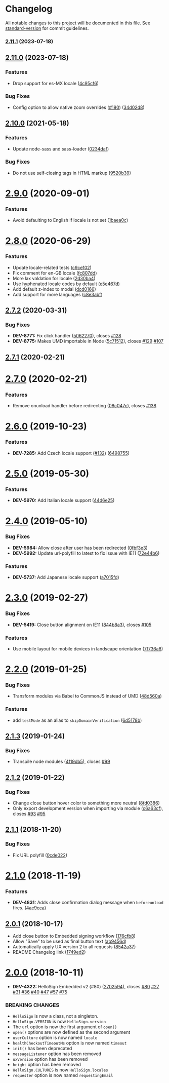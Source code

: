# Changelog

All notable changes to this project will be documented in this file. See [standard-version](https://github.com/conventional-changelog/standard-version) for commit guidelines.

### [2.11.1](https://github.com/hellosign/hellosign-embedded/compare/v2.11.0...v2.11.1) (2023-07-18)

## [2.11.0](https://github.com/hellosign/hellosign-embedded/compare/v2.10.0...v2.11.0) (2023-07-18)


### Features

* Drop support for es-MX locale ([4c95cf6](https://github.com/hellosign/hellosign-embedded/commit/4c95cf6bc937aacde7df222736d308e00f089d69))


### Bug Fixes

* Config option to allow native zoom overrides ([#180](https://github.com/hellosign/hellosign-embedded/issues/180)) ([34d02d8](https://github.com/hellosign/hellosign-embedded/commit/34d02d8a7b95aed4f06461683125490977f3bc3f))

## [2.10.0](https://github.com/hellosign/hellosign-embedded/compare/v2.9.0...v2.10.0) (2021-05-18)


### Features

* Update node-sass and sass-loader ([0234daf](https://github.com/hellosign/hellosign-embedded/commit/0234daf5d9a8654df0313ae95b42eb56220cff23))


### Bug Fixes

* Do not use self-closing tags in HTML markup ([9520b39](https://github.com/hellosign/hellosign-embedded/commit/9520b39f19fbe86c74d94fa3c331cee5a9cf064c))

# [2.9.0](https://github.com/hellosign/hellosign-embedded/compare/v2.8.0...v2.9.0) (2020-09-01)


### Features

* Avoid defaulting to English if locale is not set ([1baea0c](https://github.com/hellosign/hellosign-embedded/commit/1baea0c))



# [2.8.0](https://github.com/hellosign/hellosign-embedded/compare/v2.7.2...v2.8.0) (2020-06-29)


### Features

* Update locale-related tests ([c9ce102](https://github.com/hellosign/hellosign-embedded/commit/c9ce102))
* Fix comment for en-GB locale ([fc807dd](https://github.com/hellosign/hellosign-embedded/commit/fc807dd))
* More lax valdation for locale ([2d30ba4](https://github.com/hellosign/hellosign-embedded/commit/2d30ba4))
* Use hyphenated locale codes by default ([e5e467d](https://github.com/hellosign/hellosign-embedded/commit/e5e467d))
* Add default z-index to modal ([dcd0166](https://github.com/hellosign/hellosign-embedded/commit/dcd0166))
* Add support for more languages ([c8e3abf](https://github.com/hellosign/hellosign-embedded/commit/c8e3abf))



## [2.7.2](https://github.com/hellosign/hellosign-embedded/compare/v2.7.1...v2.7.2) (2020-03-31)


### Bug Fixes

* **DEV-8771:** Fix click handler ([5062270](https://github.com/hellosign/hellosign-embedded/commit/5062270)), closes [#128](https://github.com/hellosign/hellosign-embedded/issues/128)
* **DEV-8775:** Makes UMD importable in Node ([5c71512](https://github.com/hellosign/hellosign-embedded/commit/5c71512)), closes [#129](https://github.com/hellosign/hellosign-embedded/issues/129) [#107](https://github.com/hellosign/hellosign-embedded/issues/107)



## [2.7.1](https://github.com/hellosign/hellosign-embedded/compare/v2.7.0...v2.7.1) (2020-02-21)



# [2.7.0](https://github.com/hellosign/hellosign-embedded/compare/v2.6.0...v2.7.0) (2020-02-21)


### Features

* Remove onunload handler before redirecting ([08c047c](https://github.com/hellosign/hellosign-embedded/commit/08c047c)), closes [#138](https://github.com/hellosign/hellosign-embedded/issues/138)



# [2.6.0](https://github.com/hellosign/hellosign-embedded/compare/v2.5.0...v2.6.0) (2019-10-23)


### Features

* **DEV-7285:** Add Czech locale support ([#132](https://github.com/hellosign/hellosign-embedded/issues/132)) ([6498755](https://github.com/hellosign/hellosign-embedded/commit/6498755))



# [2.5.0](https://github.com/hellosign/hellosign-embedded/compare/v2.4.0...v2.5.0) (2019-05-30)


### Features

* **DEV-5970:** Add Italian locale support ([44d6e25](https://github.com/hellosign/hellosign-embedded/commit/44d6e25))



# [2.4.0](https://github.com/hellosign/hellosign-embedded/compare/v2.3.0...v2.4.0) (2019-05-10)


### Bug Fixes

* **DEV-5984:** Allow close after user has been redirected ([0fbf3e3](https://github.com/hellosign/hellosign-embedded/commit/0fbf3e3))
* **DEV-5992:** Update url-polyfill to latest to fix issue with IE11 ([72e44b6](https://github.com/hellosign/hellosign-embedded/commit/72e44b6))


### Features

* **DEV-5737:** Add Japanese locale support ([a7015fd](https://github.com/hellosign/hellosign-embedded/commit/a7015fd))



<a name="2.3.0"></a>
# [2.3.0](https://github.com/hellosign/hellosign-embedded/compare/v2.2.0...v2.3.0) (2019-02-27)


### Bug Fixes

* **DEV-5419:** Close button alignment on IE11 ([844b8a3](https://github.com/hellosign/hellosign-embedded/commit/844b8a3)), closes [#105](https://github.com/hellosign/hellosign-embedded/issues/105)


### Features

* Use mobile layout for mobile devices in landscape orientation ([7f736a8](https://github.com/hellosign/hellosign-embedded/commit/7f736a8))



<a name="2.2.0"></a>
# [2.2.0](https://github.com/hellosign/hellosign-embedded/compare/v2.1.3...v2.2.0) (2019-01-25)


### Bug Fixes

* Transform modules via Babel to CommonJS instead of UMD ([48d560a](https://github.com/hellosign/hellosign-embedded/commit/48d560a))


### Features

* add `testMode` as an alias to `skipDomainVerification` ([6d5178b](https://github.com/hellosign/hellosign-embedded/commit/6d5178b))



<a name="2.1.3"></a>
## [2.1.3](https://github.com/hellosign/hellosign-embedded/compare/v2.1.2...v2.1.3) (2019-01-24)


### Bug Fixes

* Transpile node modules ([4f19db5](https://github.com/hellosign/hellosign-embedded/commit/4f19db5)), closes [#99](https://github.com/hellosign/hellosign-embedded/issues/99)



<a name="2.1.2"></a>
## [2.1.2](https://github.com/hellosign/hellosign-embedded/compare/v2.0.1...v2.1.2) (2019-01-22)


### Bug Fixes

* Change close button hover color to something more neutral ([8fd0386](https://github.com/hellosign/hellosign-embedded/commit/8fd0386))
* Only export development version when importing via module ([c6a63cf](https://github.com/hellosign/hellosign-embedded/commit/c6a63cf)), closes [#93](https://github.com/hellosign/hellosign-embedded/issues/93) [#95](https://github.com/hellosign/hellosign-embedded/issues/95)


<a name="2.1.1"></a>
## [2.1.1](https://github.com/hellosign/hellosign-embedded/compare/v2.0.1...v2.1.1) (2018-11-20)


### Bug Fixes

* Fix URL polyfill ([0cde022](https://github.com/hellosign/hellosign-embedded/commit/0cde022))



<a name="2.1.0"></a>
# [2.1.0](https://github.com/hellosign/hellosign-embedded/compare/v2.0.1...v2.1.0) (2018-11-19)


### Features

* **DEV-4831:** Adds close confirmation dialog message when `beforeunload` fires. ([4ac9cca](https://github.com/hellosign/hellosign-embedded/commit/4ac9cca))



<a name="2.0.1"></a>
## [2.0.1](https://github.com/hellosign/hellosign-embedded/compare/v2.0.0...v2.0.1) (2018-10-17)

* Add close button to Embedded signing workflow ([176cfb8](https://github.com/hellosign/hellosign-embedded/commit/176cfb8))
* Allow "Save" to be used as final button text ([ab9456d](https://github.com/hellosign/hellosign-embedded/commit/ab9456d))
* Automatically apply UX version 2 to all requests ([8542a37](https://github.com/hellosign/hellosign-embedded/commit/8542a37))
* README Changelog link ([1749ed2](https://github.com/hellosign/hellosign-embedded/commit/1749ed2))


<a name="2.0.0"></a>
# [2.0.0](https://github.com/hellosign/hellosign-embedded/compare/v1.6.0...v2.0.0) (2018-10-11)


* **DEV-4322:** HelloSign Embedded v2 (#80) ([2702594](https://github.com/hellosign/hellosign-embedded/commit/2702594)), closes [#80](https://github.com/hellosign/hellosign-embedded/issues/80) [#27](https://github.com/hellosign/hellosign-embedded/issues/27) [#31](https://github.com/hellosign/hellosign-embedded/issues/31) [#36](https://github.com/hellosign/hellosign-embedded/issues/36) [#40](https://github.com/hellosign/hellosign-embedded/issues/40) [#47](https://github.com/hellosign/hellosign-embedded/issues/47) [#57](https://github.com/hellosign/hellosign-embedded/issues/57) [#75](https://github.com/hellosign/hellosign-embedded/issues/75)


### BREAKING CHANGES

* `HelloSign` is now a class, not a singleton.
* `HelloSign.VERSION` is now `HelloSign.version`
* The `url` option is now the first argument of `open()`
* `open()` options are now defined as the second argument
* `userCulture` option is now named `locale`
* `healthCheckoutTimeoutMs` option is now named `timeout`
* `init()` has been deprecated
* `messageListener` option has been removed
* `uxVersion` option has been removed
* `height` option has been removed
* `HelloSign.CULTURES` is now `HelloSign.locales`
* `requester` option is now named `requestingEmail`
